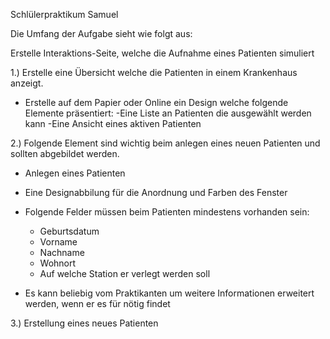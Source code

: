 Schlülerpraktikum Samuel

Die Umfang der Aufgabe sieht wie folgt aus:

Erstelle Interaktions-Seite, welche die Aufnahme eines Patienten simuliert

1.) Erstelle eine Übersicht welche die Patienten in einem Krankenhaus anzeigt.
 - Erstelle auf dem Papier oder Online ein Design welche folgende Elemente präsentiert:
  -Eine Liste an Patienten die ausgewählt werden kann
  -Eine Ansicht eines aktiven Patienten 

2.) Folgende Element sind wichtig beim anlegen eines neuen Patienten und sollten abgebildet werden.
 - Anlegen eines Patienten
 - Eine Designabbilung für die Anordnung und Farben des Fenster
 - Folgende Felder müssen beim Patienten mindestens vorhanden sein:
    - Geburtsdatum
    - Vorname
    - Nachname
    - Wohnort
    - Auf welche Station er verlegt werden soll
 
 - Es kann beliebig vom Praktikanten um weitere Informationen erweitert werden, wenn er es für nötig findet 

3.) Erstellung eines neues Patienten